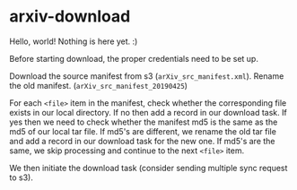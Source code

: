# arxiv-download

Hello, world! Nothing is here yet. :)

Before starting download, the proper credentials need to be set up.

Download the source manifest from s3 (`arXiv_src_manifest.xml`). Rename the old manifest. (`arXiv_src_manifest_20190425`)

For each `<file>` item in the manifest, check whether the corresponding file exists in our local directory. If no then add a record in our download task. If yes then we need to check whether the manifest md5 is the same as the md5 of our local tar file. If md5's are different, we rename the old tar file and add a record in our download task for the new one. If md5's are the same, we skip processing and continue to the next `<file>` item.

We then initiate the download task (consider sending multiple sync request to s3).
